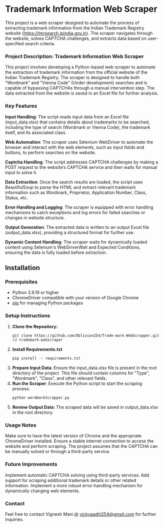 # Trademark Information Web Scraper

This project is a web scraper designed to automate the process of extracting trademark information from the Indian Trademark Registry website (https://tmrsearch.ipindia.gov.in). The scraper navigates through the website, solves CAPTCHA challenges, and extracts data based on user-specified search criteria.


### Project Description: Trademark Information Web Scraper

This project involves developing a Python-based web scraper to automate the extraction of trademark information from the official website of the Indian Trademark Registry. The scraper is designed to handle both "Wordmark" and "Vienna Code" (Under development) searches and is capable of bypassing CAPTCHAs through a manual intervention step. The data extracted from the website is saved in an Excel file for further analysis.

### Key Features
**Input Handling**: The script reads input data from an Excel file (input_data.xlsx) that contains details about trademarks to be searched, including the type of search (Wordmark or Vienna Code), the trademark itself, and its associated class.

**Web Automation**: The scraper uses Selenium WebDriver to automate the browser and interact with the web elements, such as input fields and buttons, to perform searches on the website.

**Captcha Handling**: The script addresses CAPTCHA challenges by making a POST request to the website’s CAPTCHA service and then waits for manual input to solve it.

**Data Extraction**: Once the search results are loaded, the script uses BeautifulSoup to parse the HTML and extract relevant trademark information such as Wordmark, Proprietor, Application Number, Class, Status, etc.

**Error Handling and Logging**: The scraper is equipped with error handling mechanisms to catch exceptions and log errors for failed searches or changes in website structure.

**Output Generation**: The extracted data is written to an output Excel file (output_data.xlsx), providing a structured format for further use.

**Dynamic Content Handling**: The scraper waits for dynamically loaded content using Selenium's WebDriverWait and Expected Conditions, ensuring the data is fully loaded before extraction.

## Installation

### Prerequisites

- Python 3.9.19 or higher
- ChromeDriver compatible with your version of Google Chrome
- [pip](https://pip.pypa.io/en/stable/installation/) for managing Python packages

### Setup Instructions

1. **Clone the Repository:**
   ```bash
   git clone https://github.com/Oblivion254/Trade-mark-WebScrapper.git
   cd trademark-webscraper
2. **Install Requirements.txt**
    ```bash
    pip install -r requirements.txt
3. **Prepare Input Data**:
    Ensure the input_data.xlsx file is present in the root directory of the project. This file should contain columns for "Type", "Wordmark", "Class", and other relevant fields.
4. **Run the Scraper**:
    Execute the Python script to start the scraping process:
    ```bash
    python wordmarkScrapper.py
5. **Review Output Data**:
    The scraped data will be saved in output_data.xlsx in the root directory.


### Usage Notes
Make sure to have the latest version of Chrome and the appropriate ChromeDriver installed.
Ensure a stable internet connection to access the website and perform scraping.
The project assumes that the CAPTCHA can be manually solved or through a third-party service.

### Future Improvements
Implement automatic CAPTCHA solving using third-party services.
Add support for scraping additional trademark details or other related information.
Implement a more robust error-handling mechanism for dynamically changing web elements.

### Contact
Feel free to contact Vignesh Mani @ vickyaadhi254@gmail.com for further inquiries.
